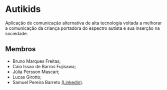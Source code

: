 # **Autikids**
Aplicação de comunicação alternativa de alta tecnologia voltada a melhorar a comunicação da criança portadora do espectro autista e sua inserção na sociedade.

## **Membros**
* Bruno Marques Freitas;
* Caio Issao de Barros Fujisawa;
* Júlia Persson Mascari;
* Lucas Girotto;
* Samuel Pereira Barreto [(Linkedin)](https://www.linkedin.com/in/sampbrt/).
